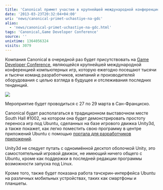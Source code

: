 ```yaml
---
title: 'Canonical примет участие в крупнейшей международной конференцией компьютерных игр'
date: '2013-03-23T20:32:04+04:00'
uri: 'news/canonical-primet-uchastiye-na-gdc'
alias: 
  - 'news/canonical-primet-uchastiye-na-gdc.html'
tags: 'Canonical,Game Developer Conference'
source: ''
unixtime: 1364056324
visits: 3079
---
```

Компания Canonical в очередной раз будет присутствовать на [Game Developer Conference](http://ru.wikipedia.org/wiki/Game_Developers_Conference), являющейся крупнейшей международной конференцией компьютерных игр, которую ежегодно посещают тысячи и тысячи команд разработчиков, компаний и производителей оборудования с целью взгляда в будущее и отслеживания последних тенденций.

[![](img/2013/03/23/20-00/7775927118.jpg)](img/2013/03/23/20-00/7775927118.jpg)

Мероприятие будет проводиться с 27 по 29 марта в Сан-Франциско.

Canonical будет располагаться в традиционном выставочном месте South Hall #1002, на котором она будет демонстрировать простоту переноса игр под Ubuntu, сделанных на базе игрового движка Unity3d, а также покажет, как легко поместить свою программу в центре приложений Ubuntu с помощью [портала для разработчиков приложений](news/ubuntu-app-developer-portal-released).

Unity3d не следует путать с одноимённой десктоп оболочкой Unity, это самостоятельный игровой движок, не имеющий ничего общего с Ubuntu, кроме как поддержки в последней редакции программы возможности запуска под Linux.

Кроме того, также будет показана работа тачскрин-интерфейса Ubuntu на различных мобильных устройствах, таких как смартфоны и планшеты.
